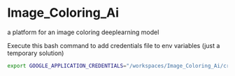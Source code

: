 # Image_Coloring_Ai
a platform for an image coloring deeplearning model

Execute this bash command to add credentials file to env variables (just a temporary solution)
```bash
export GOOGLE_APPLICATION_CREDENTIALS="/workspaces/Image_Coloring_Ai/credentials.json"
```